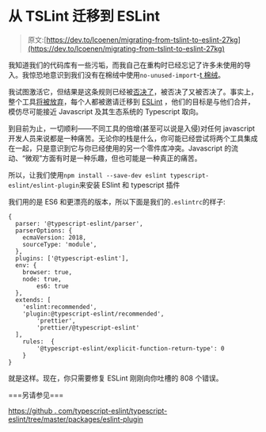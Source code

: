 # 从 TSLint 迁移到 ESLint

> 原文:[https://dev.to/lcoenen/migrating-from-tslint-to-eslint-27kg](https://dev.to/lcoenen/migrating-from-tslint-to-eslint-27kg)

我知道我们的代码库有一些污垢，而我自己在重构时已经忘记了许多未使用的导入。我惊恐地意识到我们没有在棉绒中使用`no-unused-import`-[t 棉绒](https://palantir.github.io/tslint/)。

我试图激活它，但结果是这条规则已经被[否决了](https://github.com/palantir/tslint/issues/4046)，被否决了又被否决了。事实上，整个工具[将被放弃](%EF%BB%BF%EF%BB%BFhttps://medium.com/palantir/tslint-in-2019-1a144c2317a9)，每个人都被邀请迁移到 [ESLint](https://eslint.org/) ，他们的目标是与他们合并，模仿尽可能接近 Javascript 及其生态系统的 Typescript 取向。

到目前为止，一切顺利——不同工具的倍增(甚至可以说是入侵)对任何 javascript 开发人员来说都是一种痛苦。无论你的栈是什么，你可能已经尝试将两个工具集成在一起，只是意识到它与你已经使用的另一个零件库冲突。Javascript 的流动、“微观”方面有时是一种乐趣，但也可能是一种真正的痛苦。

所以，让我们使用`npm install --save-dev eslint typescript-eslint/eslint-plugin`来安装 ESlint 和 typescript 插件

我们用的是 ES6 和更漂亮的版本，所以下面是我们的`.eslintrc`的样子:

```
{
  parser: '@typescript-eslint/parser',
  parserOptions: {
    ecmaVersion: 2018,
    sourceType: 'module',
  },
  plugins: ['@typescript-eslint'],
  env: {
    browser: true,
    node: true,
        es6: true
  },
  extends: [
    'eslint:recommended',
    'plugin:@typescript-eslint/recommended',
        'prettier',
        'prettier/@typescript-eslint'
  ],
    rules:  {
        '@typescript-eslint/explicit-function-return-type': 0
    }
} 
```

就是这样。现在，你只需要修复 ESLint 刚刚向你吐槽的 808 个错误。

===另请参见===

[https://github . com/typescript-eslint/typescript-eslint/tree/master/packages/eslint-plugin](https://github.com/typescript-eslint/typescript-eslint/tree/master/packages/eslint-plugin)